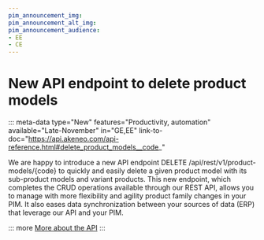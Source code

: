 ```yaml
---
pim_announcement_img:
pim_announcement_alt_img:
pim_announcement_audience:
- EE
- CE
---
```


# New API endpoint to delete product models
::: meta-data type="New" features="Productivity, automation" available="Late-November" in="GE,EE" link-to-doc="https://api.akeneo.com/api-reference.html#delete_product_models__code_"

We are happy to introduce a new API endpoint DELETE /api/rest/v1/product-models/{code} to quickly and easily delete a given product model with its sub-product models and variant products. This new endpoint, which completes the CRUD operations available through our REST API, allows you to manage with more flexibility and agility product family changes in your PIM. It also eases data synchronization between your sources of data (ERP) that leverage our API and your PIM.



::: more
[More about the API](https://api.akeneo.com/api-reference.html#delete_product_models__code_)
:::

